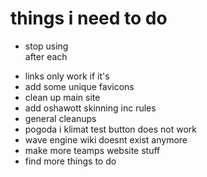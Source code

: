 # things i need to do

- stop using <br> after each <p>
- links only work if it's <a>
- add some unique favicons
- clean up main site
- add oshawott skinning inc rules
- general cleanups
- pogoda i klimat test button does not work
- wave engine wiki doesnt exist anymore
- make more teamps website stuff
- find more things to do
